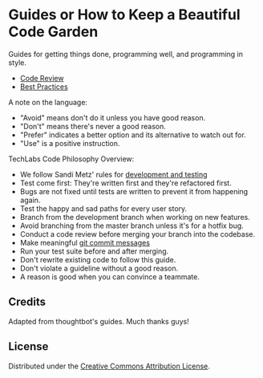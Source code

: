 Guides or How to Keep a Beautiful Code Garden
======

Guides for getting things done, programming well, and programming in style.

* [Code Review](/code-review)
* [Best Practices](/best-practices)

A note on the language:

* "Avoid" means don't do it unless you have good reason.
* "Don't" means there's never a good reason.
* "Prefer" indicates a better option and its alternative to watch out for.
* "Use" is a positive instruction.

TechLabs Code Philosophy Overview:

* We follow Sandi Metz' rules for [development and testing](/sandi-metz-rules)
* Test come first: They're written first and they're refactored first.
* Bugs are not fixed until tests are written to prevent it from happening again.
* Test the happy and sad paths for every user story.
* Branch from the development branch when working on new features.
* Avoid branching from the master branch unless it's for a hotfix bug.
* Conduct a code review before merging your branch into the codebase.
* Make meaningful [git commit messages]
* Run your test suite before and after merging.
* Don't rewrite existing code to follow this guide.
* Don't violate a guideline without a good reason.
* A reason is good when you can convince a teammate.

[git commit messages]: http://tbaggery.com/2008/04/19/a-note-about-git-commit-messages.html

Credits
-------

Adapted from thoughtbot's guides. Much thanks guys!

License
-------

Distributed under the [Creative Commons Attribution License](http://creativecommons.org/licenses/by/3.0/).
